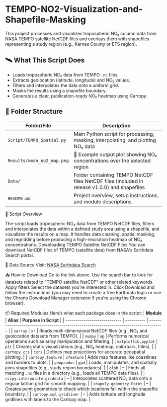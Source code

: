 # TEMPO-NO2-Visualization-and-Shapefile-Masking

This project processes and visualizes tropospheric NO₂ column data from NASA TEMPO satellite NetCDF files and overlays them with shapefiles representing a study region (e.g., Karnes County or EFS region).

## 🛰️ What This Script Does
- Loads tropospheric NO₂ data from TEMPO `.nc` files.
- Extracts geolocation (latitude, longitude) and NO₂ values.
- Filters and interpolates the data onto a uniform grid.
- Masks the results using a shapefile boundary.
- Generates a clear, publication-ready NO₂ heatmap using Cartopy.
  
## 📁 Folder Structure

| **Folder/File**            | **Description**                                                                  |
| -------------------------- | -------------------------------------------------------------------------------- |
| `Script/TEMPO_Spatial.py`    | Main Python script for processing, masking, interpolating, and plotting NO₂ data |
| `Results/mean_no2_map.png` | 📸 Example output plot showing NO₂ concentrations over the selected region       |
| `Data/`                    | Folder containing TEMPO NetCDF files NetCDF files (included in release v1.0.0) and shapefiles       |
| `README.md`                | Project overview, setup instructions, and module descriptions                    |



📄 Script Overview

The script loads tropospheric NO₂ data from TEMPO NetCDF files, filters and interpolates the data within a defined study area using a shapefile, and visualizes the results on a map. It handles data cleaning, spatial masking, and regridding before producing a high-resolution heatmap of NO₂ concentrations.
Downloading TEMPO Satellite NetCDF Files
You can download NetCDF files of TEMPO (satellite data) from NASA's Earthdata Search portal.

🔗 Data Source
Visit: [NASA Earthdata Search](https://search.earthdata.nasa.gov/search)

📥 How to Download
Go to the link above.
Use the search bar to look for datasets related to "TEMPO satellite NetCDF" or other related keywords.
Apply filters
Select the datasets you're interested in.
Click Download and follow the instructions (you may need to create a free Earthdata login or use the Chrono Download Manager extension if you're using the Chrome browser).

📦 Required Modules Here’s what each package does in the script:
| **Module**                   | **Alias**  | **Purpose in Script**                                                                 |
| ---------------------------- | ---------- | ------------------------------------------------------------------------------------- |
| `xarray`                     | `xr`       | Reads multi-dimensional NetCDF files (e.g., NO₂ and geolocation datasets from TEMPO). |
| `numpy`                      | `np`       | Performs numerical operations such as array manipulation and filtering.               |
| `matplotlib.pyplot`          | `plt`      | Creates static visualizations (e.g., NO₂ heatmap, colorbars, titles).                 |
| `cartopy.crs`                | `ccrs`     | Defines map projections for accurate geospatial plotting.                             |
| `cartopy.feature`            | `cfeature` | Adds map features like coastlines and borders to plots.                               |
| `geopandas`                  | `gpd`      | Loads, manipulates, and spatially joins shapefiles (e.g., study region boundaries).   |
| `glob`                       | –          | Finds all matching `.nc` files in a directory (e.g., loads all TEMPO data files).     |
| `scipy.interpolate.griddata` | –          | Interpolates scattered NO₂ data onto a regular lat/lon grid for smooth mapping.       |
| `shapely.geometry.Point`     | –          | Creates point geometries to check which locations fall within the shapefile boundary. |
| `cartopy.mpl.gridliner`      | –          | Adds latitude and longitude gridlines with labels to the Cartopy map.                 |

